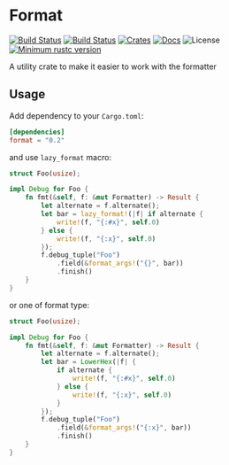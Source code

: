 # Format

[![Build Status](https://travis-ci.org/kgv/format.svg?branch=master)](https://travis-ci.org/kgv/format)
[![Build Status](https://ci.appveyor.com/api/projects/status/github/kgv/format?svg=true)](https://ci.appveyor.com/project/kgv/format)
[![Crates](https://img.shields.io/crates/v/format.svg)](https://crates.io/crates/format)
[![Docs](https://docs.rs/format/badge.svg)](https://docs.rs/format)
![License](https://img.shields.io/crates/l/format)
[![Minimum rustc version](https://img.shields.io/badge/rustc-1.32+-lightgray.svg)](https://github.com/kgv/format#rust-version-requirements)

A utility crate to make it easier to work with the formatter

## Usage

Add dependency to your `Cargo.toml`:

```toml
[dependencies]
format = "0.2"
```

and use `lazy_format` macro:

```rust
struct Foo(usize);

impl Debug for Foo {
    fn fmt(&self, f: &mut Formatter) -> Result {
        let alternate = f.alternate();
        let bar = lazy_format!(|f| if alternate {
            write!(f, "{:#x}", self.0)
        } else {
            write!(f, "{:x}", self.0)
        });
        f.debug_tuple("Foo")
            .field(&format_args!("{}", bar))
            .finish()
    }
}
```

or one of format type:

```rust
struct Foo(usize);

impl Debug for Foo {
    fn fmt(&self, f: &mut Formatter) -> Result {
        let alternate = f.alternate();
        let bar = LowerHex(|f| {
            if alternate {
                write!(f, "{:#x}", self.0)
            } else {
                write!(f, "{:x}", self.0)
            }
        });
        f.debug_tuple("Foo")
            .field(&format_args!("{:x}", bar))
            .finish()
    }
}
```
